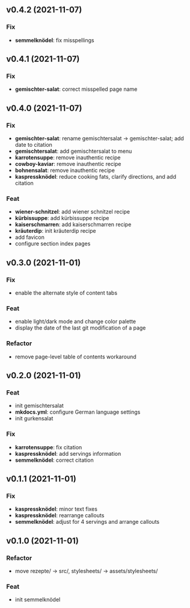 ## v0.4.2 (2021-11-07)

### Fix

- **semmelknödel**: fix misspellings

## v0.4.1 (2021-11-07)

### Fix

- **gemischter-salat**: correct misspelled page name

## v0.4.0 (2021-11-07)

### Fix

- **gemischter-salat**: rename gemischtersalat -> gemischter-salat; add date to citation
- **gemischtersalat**: add gemischtersalat to menu
- **karrotensuppe**: remove inauthentic recipe
- **cowboy-kaviar**: remove inauthentic recipe
- **bohnensalat**: remove inauthentic recipe
- **kaspressknödel**: reduce cooking fats, clarify directions, and add citation

### Feat

- **wiener-schnitzel**: add wiener schnitzel recipe
- **kürbissuppe**: add kürbissuppe recipe
- **kaiserschmarren**: add kaiserschmarren recipe
- **kräuterdip**: init kräuterdip recipe
- add favicon
- configure section index pages

## v0.3.0 (2021-11-01)

### Fix

- enable the alternate style of content tabs

### Feat

- enable light/dark mode and change color palette
- display the date of the last git modification of a page

### Refactor

- remove page-level table of contents workaround

## v0.2.0 (2021-11-01)

### Feat

- init gemischtersalat
- **mkdocs.yml**: configure German language settings
- init gurkensalat

### Fix

- **karrotensuppe**: fix citation
- **kaspressknödel**: add servings information
- **semmelknödel**: correct citation

## v0.1.1 (2021-11-01)

### Fix

- **kaspressknödel**: minor text fixes
- **kaspressknödel**: rearrange callouts
- **semmelknödel**: adjust for 4 servings and arrange callouts

## v0.1.0 (2021-11-01)

### Refactor

- move rezepte/ -> src/, stylesheets/ -> assets/stylesheets/

### Feat

- init semmelknödel

